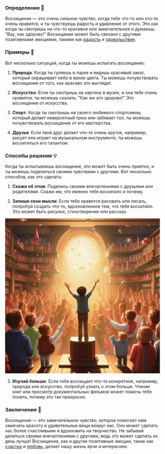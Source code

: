 ### Определение 🌟
Восхищение — это очень сильное чувство, когда тебе что-то или кто-то очень нравится, и ты чувствуешь радость и удивление от этого. Это как когда ты смотришь на что-то красивое или замечательное и думаешь: "Вау, как здорово!" Восхищение может быть связано с другими позитивными эмоциями, такими как [радость](радость.md) и [удовольствие](удовольствие.md).

### Примеры 🎉
Вот несколько ситуаций, когда ты можешь испытать восхищение:

1. **Природа**: Когда ты гуляешь в парке и видишь красивый закат, который окрашивает небо в яркие цвета. Ты можешь почувствовать восхищение от того, как красиво это выглядит.
   
2. **Искусство**: Если ты смотришь на картину в музее, и она тебе очень нравится, ты можешь сказать: "Как же это здорово!" Это восхищение от искусства.

3. **Спорт**: Когда ты смотришь на своего любимого спортсмена, который делает невероятный трюк или забивает гол, ты можешь почувствовать восхищение от его мастерства.

4. **Друзья**: Если твой друг делает что-то очень крутое, например, рисует или играет на музыкальном инструменте, ты можешь восхититься его талантом.

### Способы решения 💡
Когда ты испытываешь восхищение, это может быть очень приятно, и ты можешь поделиться своими чувствами с другими. Вот несколько способов, как это сделать:

1. **Скажи об этом**: Поделись своими впечатлениями с друзьями или родителями. Скажи им, что именно тебя восхитило и почему.

2. **Запиши свои мысли**: Если тебе нравится рисовать или писать, попробуй создать что-то, вдохновленное тем, что тебя восхитило. Это может быть рисунок, стихотворение или рассказ.



![Изображение восхищение](восхищение.jpg)



3. **Изучай больше**: Если тебя восхищает что-то конкретное, например, природа или искусство, попробуй узнать о этом больше. Чтение книг или просмотр документальных фильмов может помочь тебе понять, почему это так прекрасно.

### Заключение 🌈
Восхищение — это замечательное чувство, которое помогает нам замечать красоту и удивительные вещи вокруг нас. Оно может сделать нас более счастливыми и вдохновить на творчество. Не забывай делиться своими впечатлениями с другими, ведь это может сделать их день лучше! Восхищение, как и другие позитивные эмоции, такие как [счастье](счастье.md) и [любовь](любовь.md), делает нашу жизнь ярче и интереснее.